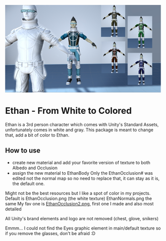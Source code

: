 ![cover](https://raw.githubusercontent.com/cssmfc/unity/master/resources/Ethan_Unity/ethan_cover.jpg)

# Ethan - From White to Colored #
Ethan is a 3rd person character which comes with Unity's Standard Assets, unfortunately comes in white and gray.
This package is meant to change that, add a bit of color to Ethan.

## How to use ##
- create new material and add your favorite version of texture to both Albedo and Occlusion
- assign the new material to EthanBody
Only the EthanOcclusion# was edited not the normal map so no need to replace that, it can stay as it is, the default one.

Might not be the best resources but I like a spot of color in my projects.
Default is EthanOcclusion.png (the white texture) EthanNormals.png the same 
My fav one is [EthanOcclusion2.png](https://github.com/cssmfc/unity/blob/master/resources/Ethan_Unity/Textures/EthanOcclusion2.png), first one I made and also most detailed

All Unity's brand elements and logo are not removed (chest, glove, snikers)

Emmm... I could not find the Eyes graphic element in main/default texture so if you remove the glasses, don't be afraid :D 
